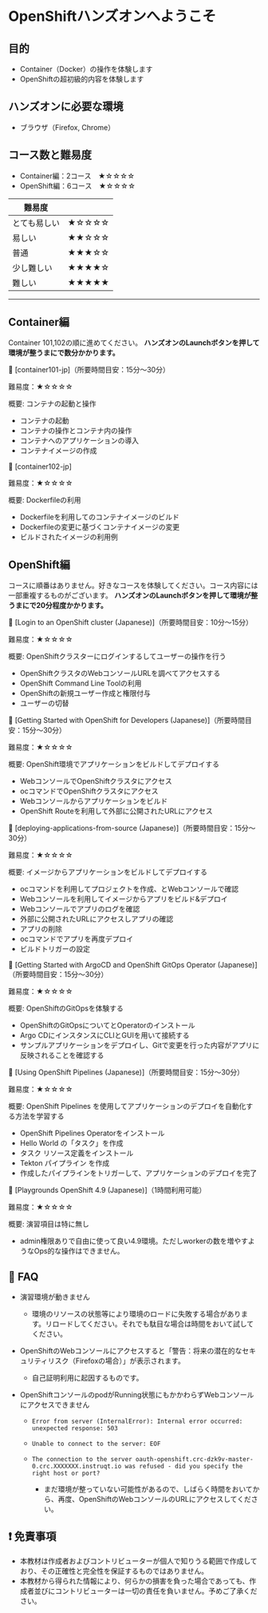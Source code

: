 # OpenShiftハンズオンへようこそ

## 目的

- Container（Docker）の操作を体験します
- OpenShiftの超初級的内容を体験します

## ハンズオンに必要な環境

- ブラウザ（Firefox, Chrome）

## コース数と難易度

- Container編：2コース　★☆☆☆☆ 
- OpenShift編：6コース　★☆☆☆☆ 

|  難易度  |    |
| ---- | ---- |
|  とても易しい  |  ★☆☆☆☆  |
|  易しい |  ★★☆☆☆  |
|  普通  |  ★★★☆☆  |
|  少し難しい  |  ★★★★☆  |
|  難しい  |  ★★★★★  |

---

## Container編

Container 101,102の順に進めてください。
**ハンズオンのLaunchボタンを押して環境が整うまにで数分かかります。**

:green_book: [container101-jp]（所要時間目安：15分〜30分）

難易度：★☆☆☆☆

概要: コンテナの起動と操作

- コンテナの起動
- コンテナの操作とコンテナ内の操作
- コンテナへのアプリケーションの導入
- コンテナイメージの作成

:green_book: [container102-jp]

難易度：★☆☆☆☆

概要: Dockerfileの利用

- Dockerfileを利用してのコンテナイメージのビルド
- Dockerfileの変更に基づくコンテナイメージの変更
- ビルドされたイメージの利用例

## OpenShift編

コースに順番はありません。好きなコースを体験してください。コース内容には一部重複するものがございます。
**ハンズオンのLaunchボタンを押して環境が整うまにで20分程度かかります。**

:green_book: [Login to an OpenShift cluster (Japanese)]（所要時間目安：10分〜15分）

難易度：★☆☆☆☆

概要: OpenShiftクラスターにログインするしてユーザーの操作を行う

- OpenShiftクラスタのWebコンソールURLを調べてアクセスする
- OpenShift Command Line Toolの利用
- OpenShiftの新規ユーザー作成と権限付与
- ユーザーの切替

:green_book: [Getting Started with OpenShift for Developers (Japanese)]（所要時間目安：15分〜30分）

難易度：★☆☆☆☆

概要: OpenShift環境でアプリケーションをビルドしてデプロイする

- WebコンソールでOpenShiftクラスタにアクセス
- ocコマンドでOpenShiftクラスタにアクセス
- Webコンソールからアプリケーションをビルド
- OpenShift Routeを利用して外部に公開されたURLにアクセス

:green_book: [deploying-applications-from-source (Japanese)]（所要時間目安：15分〜30分）

難易度：★☆☆☆☆

概要: イメージからアプリケーションをビルドしてデプロイする

- ocコマンドを利用してプロジェクトを作成、とWebコンソールで確認
- Webコンソールを利用してイメージからアプリをビルド&デプロイ
- Webコンソールでアプリのログを確認
- 外部に公開されたURLにアクセスしアプリの確認
- アプリの削除
- ocコマンドでアプリを再度デプロイ
- ビルドトリガーの設定

:green_book: [Getting Started with ArgoCD and OpenShift GitOps Operator (Japanese)]（所要時間目安：15分〜30分）

難易度：★☆☆☆☆

概要: OpenShiftのGitOpsを体験する

- OpenShiftのGitOpsについてとOperatorのインストール
- Argo CDにインスタンスにCLIとGUIを用いて接続する
- サンプルアプリケーションをデプロイし、Gitで変更を行った内容がアプリに反映されることを確認する

:green_book: [Using OpenShift Pipelines (Japanese)]（所要時間目安：15分〜30分）

難易度：★☆☆☆☆

概要: OpenShift Pipelines を使用してアプリケーションのデプロイを自動化する方法を学習する

- OpenShift Pipelines Operatorをインストール
- Hello World の「タスク」を作成
- タスク リソース定義をインストール
- Tekton パイプライン を作成
- 作成したパイプラインをトリガーして、アプリケーションのデプロイを完了

:green_book: [Playgrounds OpenShift 4.9 (Japanese)]（1時間利用可能）

難易度：★☆☆☆☆

概要: 演習項目は特に無し

- admin権限ありで自由に使って良い4.9環境。ただしworkerの数を増やすようなOps的な操作はできません。

## :pencil: FAQ

- 演習環境が動きません
   - 環境のリソースの状態等により環境のロードに失敗する場合があります。リロードしてください。それでも駄目な場合は時間をおいて試してください。

- OpenShiftのWebコンソールにアクセスすると「警告：将来の潜在的なセキュリティリスク（Firefoxの場合）」が表示されます。
   - 自己証明利用に起因するものです。

- OpenShiftコンソールのpodがRunning状態にもかかわらずWebコンソールにアクセスできません

   - `Error from server (InternalError): Internal error occurred: unexpected response: 503`
   - `Unable to connect to the server: EOF`
   - `The connection to the server oauth-openshift.crc-dzk9v-master-0.crc.XXXXXXX.instruqt.io was refused - did you specify the right host or port?`

  
      - まだ環境が整っていない可能性があるので、しばらく時間をおいてから、再度、OpenShiftのWebコンソールのURLにアクセスしてください。


##  :heavy_exclamation_mark: 免責事項

- 本教材は作成者およびコントリビューターが個人で知りうる範囲で作成しており、その正確性と完全性を保証するものではありません。
- 本教材から得られた情報により、何らかの損害を負った場合であっても、作成者並びにコントリビューターは一切の責任を負いません。予めご了承ください。
